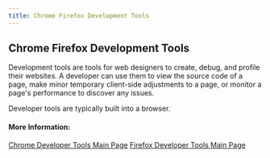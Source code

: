 ```yaml
---
title: Chrome Firefox Development Tools
---
```

## Chrome Firefox Development Tools

Development tools are tools for web designers to create, debug, and profile their websites. A developer can use them to view the source code of a page, make minor temporary client-side adjustments to a page, or monitor a page's performance to discover any issues.

Developer tools are typically built into a browser.

#### More Information:

<a href="https://developers.google.com/web/tools/chrome-devtools/">Chrome Developer Tools Main Page</a>
<a href="https://developer.mozilla.org/en-US/docs/Tools">Firefox Developer Tools Main Page</a>
